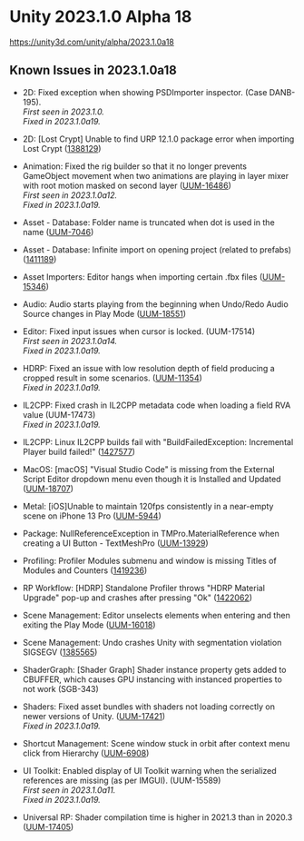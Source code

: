 # Unity 2023.1.0 Alpha 18

https://unity3d.com/unity/alpha/2023.1.0a18

## Known Issues in 2023.1.0a18



*   2D: Fixed exception when showing PSDImporter inspector. (Case DANB-195).  
    _First seen in 2023.1.0._  
    _Fixed in 2023.1.0a19._
    
*   2D: \[Lost Crypt\] Unable to find URP 12.1.0 package error when importing Lost Crypt ([1388129](https://issuetracker.unity3d.com/issues/2d-lost-crypt-unable-to-find-urp-12-dot-1-0-package-error-when-importing-lost-crypt))
    
*   Animation: Fixed the rig builder so that it no longer prevents GameObject movement when two animations are playing in layer mixer with root motion masked on second layer ([UUM-16486](https://issuetracker.unity3d.com/issues/rig-builder-prevets-gameobject-movement-when-two-animations-are-playing-at-once))  
    _First seen in 2023.1.0a12._  
    _Fixed in 2023.1.0a19._
    
*   Asset - Database: Folder name is truncated when dot is used in the name ([UUM-7046](https://issuetracker.unity3d.com/issues/folder-name-is-truncated-when-dot-is-used-in-the-name))
    
*   Asset - Database: Infinite import on opening project (related to prefabs) ([1411189](https://issuetracker.unity3d.com/issues/infinite-import-on-opening-project-related-to-prefabs))
    
*   Asset Importers: Editor hangs when importing certain .fbx files ([UUM-15346](https://issuetracker.unity3d.com/issues/editor-hangs-when-importing-certain-fbx-files))
    
*   Audio: Audio starts playing from the beginning when Undo/Redo Audio Source changes in Play Mode ([UUM-18551](https://issuetracker.unity3d.com/issues/audio-starts-playing-from-the-beginning-when-undo-slash-redo-audio-source-changes-in-play-mode))
    
*   Editor: Fixed input issues when cursor is locked. (UUM-17514)  
    _First seen in 2023.1.0a14._  
    _Fixed in 2023.1.0a19._
    
*   HDRP: Fixed an issue with low resolution depth of field producing a cropped result in some scenarios. ([UUM-11354](https://issuetracker.unity3d.com/issues/hdrp-dof-in-half-or-quarter-resolution-results-in-cropped-frame))  
    _Fixed in 2023.1.0a19._
    
*   IL2CPP: Fixed crash in IL2CPP metadata code when loading a field RVA value (UUM-17473)  
    _Fixed in 2023.1.0a19._
    
*   IL2CPP: Linux IL2CPP builds fail with "BuildFailedException: Incremental Player build failed!" ([1427577](https://issuetracker.unity3d.com/issues/linux-il2cpp-builds-fail-with-buildfailedexception-incremental-player-build-failed))
    
*   MacOS: \[macOS\] "Visual Studio Code" is missing from the External Script Editor dropdown menu even though it is Installed and Updated ([UUM-18707](https://issuetracker.unity3d.com/issues/macos-visual-studio-code-is-missing-from-the-external-script-editor-dropdown-menu-even-though-it-is-installed-and-updated))
    
*   Metal: \[iOS\]Unable to maintain 120fps consistently in a near-empty scene on iPhone 13 Pro ([UUM-5944](https://issuetracker.unity3d.com/issues/ios-target-fps-is-ignored-on-iphone-13-pro))
    
*   Package: NullReferenceException in TMPro.MaterialReference when creating a UI Button - TextMeshPro ([UUM-13929](https://issuetracker.unity3d.com/issues/nullreferenceexception-in-tmpro-dot-materialreference-when-creating-a-ui-button-textmeshpro))
    
*   Profiling: Profiler Modules submenu and window is missing Titles of Modules and Counters ([1419236](https://issuetracker.unity3d.com/issues/profiler-modules-submenu-and-window-is-missing-titles-of-modules-and-counters))
    
*   RP Workflow: \[HDRP\] Standalone Profiler throws "HDRP Material Upgrade" pop-up and crashes after pressing "Ok" ([1422062](https://issuetracker.unity3d.com/issues/hdrp-standalone-profiler-throws-hdrp-material-upgrade-pop-up-and-crashes-after-pressing-ok))
    
*   Scene Management: Editor unselects elements when entering and then exiting the Play Mode ([UUM-16018](https://issuetracker.unity3d.com/issues/editor-unselects-elements-when-entering-and-then-exiting-the-play-mode))
    
*   Scene Management: Undo crashes Unity with segmentation violation SIGSEGV ([1385565](https://issuetracker.unity3d.com/issues/undo-crashes-unity-with-segmentation-violation-sigsegv))
    
*   ShaderGraph: \[Shader Graph\] Shader instance property gets added to CBUFFER, which causes GPU instancing with instanced properties to not work (SGB-343)
    
*   Shaders: Fixed asset bundles with shaders not loading correctly on newer versions of Unity. ([UUM-17421](https://issuetracker.unity3d.com/issues/assertion-failed-on-expression-m-bufferstobind-shadertype-bind-dot-buffer-equals-equals-null-is-thrown-when-entering-the-play-mode))  
    _Fixed in 2023.1.0a19._
    
*   Shortcut Management: Scene window stuck in orbit after context menu click from Hierarchy ([UUM-6908](https://issuetracker.unity3d.com/issues/scene-window-stuck-in-orbit-after-context-menu-click-from-hierarchy))
    
*   UI Toolkit: Enabled display of UI Toolkit warning when the serialized references are missing (as per IMGUI). (UUM-15589)  
    _First seen in 2023.1.0a11._  
    _Fixed in 2023.1.0a19._
    
*   Universal RP: Shader compilation time is higher in 2021.3 than in 2020.3 ([UUM-17405](https://issuetracker.unity3d.com/issues/shader-compilation-time-is-higher-in-2021-dot-3-than-in-2020-dot-3))